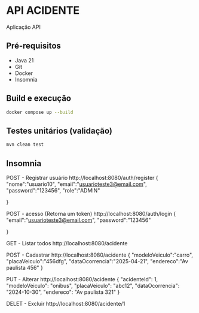 # API ACIDENTE

Aplicação API 

## Pré-requisitos

- Java 21
- Git
- Docker
- Insomnia

## Build e execução

```sh
docker compose up --build
```

## Testes unitários (validação)

```sh
mvn clean test
```


## Insomnia
POST - Registrar usuário
http://localhost:8080/auth/register
{
	"nome":"usuario10",
	"email":"usuarioteste3@email.com",
	"password":"123456",
	"role":"ADMIN"
	
}

POST - acesso (Retorna um token)
http://localhost:8080/auth/login
{
	"email":"usuarioteste3@email.com",
	"password":"123456"
	
}

GET - Listar todos
http://localhost:8080/acidente

POST - Cadastrar 
http://localhost:8080/acidente
{
	"modeloVeiculo":"carro",
	"placaVeiculo":"456dfg",
	"dataOcorrencia":"2025-04-21",
	"endereco":"Av paulista 456"
}

PUT - Alterar
http://localhost:8080/acidente
	{
	"acidenteId": 1,
	"modeloVeiculo": "onibus",
	"placaVeiculo": "abc12",
	"dataOcorrencia": "2024-10-30",
	"endereco": "Av paulista 321"
	}

DELET - Excluir
http://localhost:8080/acidente/1






